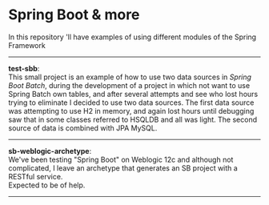 # Spring Boot & more
In this repository 'll have examples of using different modules of the Spring Framework


<hr>
<b>test-sbb</b>: </br>
This small project is an example of how to use two data sources in <em>Spring Boot Batch</em>, during the development of a project in which not want to use Spring Batch own tables, and after several attempts and see who lost hours trying to eliminate I decided to use two data sources.
The first data source was attempting to use H2 in memory, and again lost hours until debugging saw that in some classes referred to HSQLDB and all was light. The second source of data is combined with JPA MySQL.
</br>
<hr>
<b>sb-weblogic-archetype</b>:</br> 
We've been testing "Spring Boot" on Weblogic 12c and although not complicated, I leave an archetype that generates an SB project with a RESTful service.
</br>
Expected to be of help.
<hr>
